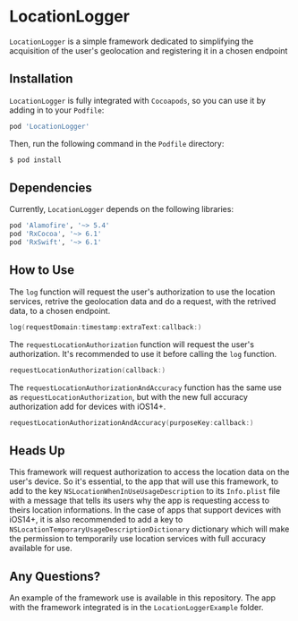 # LocationLogger

`LocationLogger` is a simple framework dedicated to simplifying the acquisition of the user's geolocation and registering it in a chosen endpoint

## Installation

`LocationLogger` is fully integrated with `Cocoapods`, so you can use it by adding in to your `Podfile`:

```ruby
pod 'LocationLogger'
```

Then, run the following command in the `Podfile` directory:

```bash
$ pod install
```

## Dependencies

Currently, `LocationLogger` depends on the following libraries:
```ruby
pod 'Alamofire', '~> 5.4'
pod 'RxCocoa', '~> 6.1'
pod 'RxSwift', '~> 6.1'
```

## How to Use

The `log` function will request the user's authorization to use the location services, retrive the geolocation data and do a request, with the retrived data, to a chosen endpoint.

```swift
log(requestDomain:timestamp:extraText:callback:) 
```

The `requestLocationAuthorization` function will request the user's authorization. It's recommended to use it before calling the `log` function.

```swift
requestLocationAuthorization(callback:)
```

The `requestLocationAuthorizationAndAccuracy` function has the same use as `requestLocationAuthorization`, but with the new full accuracy authorization add for devices with iOS14+.

```swift
requestLocationAuthorizationAndAccuracy(purposeKey:callback:)
```

## Heads Up

This framework will request authorization to access the location data on the user's device. So it's essential, to the app that will use this framework, to add to the key `NSLocationWhenInUseUsageDescription` to its `Info.plist` file with a message that tells its users why the app is requesting access to theirs location informations. In the case of apps that support devices with iOS14+, it is also recommended to add a key to `NSLocationTemporaryUsageDescriptionDictionary` dictionary which will make the permission to temporarily use location services with full accuracy available for use.

## Any Questions?

An example of the framework use is available in this repository. The app with the framework integrated is in the `LocationLoggerExample` folder.
